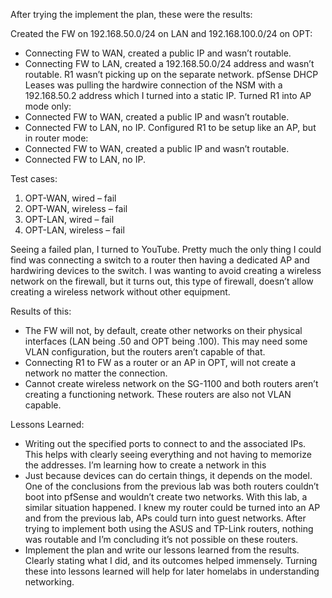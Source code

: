 After trying the implement the plan, these were the results:

Created the FW on 192.168.50.0/24 on LAN and 192.168.100.0/24 on OPT: 
-	Connecting FW to WAN, created a public IP and wasn’t routable. 
-	Connecting FW to LAN, created a 192.168.50.0/24 address and wasn’t routable. R1 wasn’t picking up on the separate network. pfSense DHCP Leases was pulling the hardwire connection of the NSM with a 192.168.50.2 address which I turned into a static IP.
Turned R1 into AP mode only:
-	Connected FW to WAN, created a public IP and wasn’t routable. 
-	Connected FW to LAN, no IP.
Configured R1 to be setup like an AP, but in router mode:
-	Connected FW to WAN, created a public IP and wasn’t routable. 
-	Connected FW to LAN, no IP.

Test cases:
1.	OPT-WAN, wired – fail 
2.	OPT-WAN, wireless – fail 
3.	OPT-LAN, wired – fail  
4.	OPT-LAN, wireless – fail 

Seeing a failed plan, I turned to YouTube. Pretty much the only thing I could find was connecting a switch to a router then having a dedicated AP and hardwiring devices to the switch. I was wanting to avoid creating a wireless network on the firewall, but it turns out, this type of firewall, doesn’t allow creating a wireless network without other equipment. 

Results of this: 
-	The FW will not, by default, create other networks on their physical interfaces (LAN being .50 and OPT being .100). This may need some VLAN configuration, but the routers aren’t capable of that. 
-	Connecting R1 to FW as a router or an AP in OPT, will not create a network no matter the connection.
-	Cannot create wireless network on the SG-1100 and both routers aren’t creating a functioning network. These routers are also not VLAN capable. 

Lessons Learned: 
-	Writing out the specified ports to connect to and the associated IPs. This helps with clearly seeing everything and not having to memorize the addresses. I’m learning how to create a network in this 
-	Just because devices can do certain things, it depends on the model. One of the conclusions from the previous lab was both routers couldn’t boot into pfSense and wouldn’t create two networks. With this lab, a similar situation happened. I knew my router could be turned into an AP and from the previous lab, APs could turn into guest networks. After trying to implement both using the ASUS and TP-Link routers, nothing was routable and I’m concluding it’s not possible on these routers. 
-	Implement the plan and write our lessons learned from the results. Clearly stating what I did, and its outcomes helped immensely. Turning these into lessons learned will help for later homelabs in understanding networking. 
